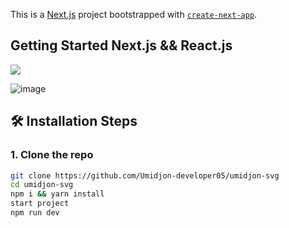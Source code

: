 This is a [Next.js](https://nextjs.org) project bootstrapped with [`create-next-app`](https://nextjs.org/docs/app/api-reference/cli/create-next-app).


## Getting Started Next.js && React.js 



<p align="start">
  <a href="https://skillicons.dev">
    <img src="https://skillicons.dev/icons?i=git,github,nextjs,react,vercel" />
  </a>
</p>

![image](https://github.com/user-attachments/assets/41b6ad33-d685-4d78-83af-d044159dd5cf)


## 🛠️ Installation Steps

### 1. Clone the repo

```bash
git clone https://github.com/Umidjon-developer05/umidjon-svg
cd umidjon-svg
npm i && yarn install
start project
npm run dev
